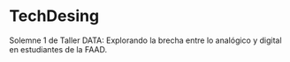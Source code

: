 # TechDesing
Solemne 1 de Taller DATA: Explorando la brecha entre lo analógico y digital en estudiantes de la FAAD.
